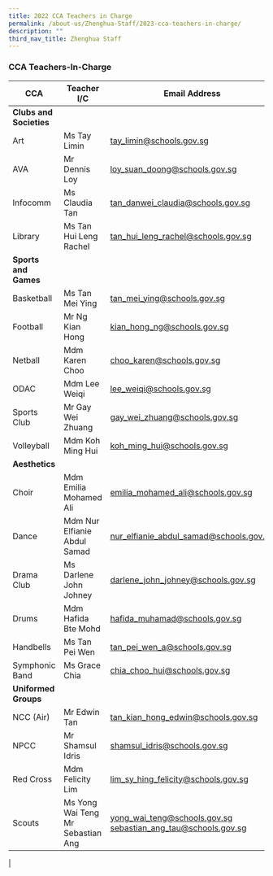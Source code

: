 ```yaml
---
title: 2022 CCA Teachers in Charge
permalink: /about-us/Zhenghua-Staff/2023-cca-teachers-in-charge/
description: ""
third_nav_title: Zhenghua Staff
---
```


### CCA Teachers-In-Charge

| CCA | Teacher I/C | Email Address |
|---|---|---|
| **Clubs and Societies** |  |  |
| Art | Ms Tay Limin | [tay_limin@schools.gov.sg](mailto:tay_limin@schools.gov.sg) |
| AVA | Mr Dennis Loy | [loy_suan_doong@schools.gov.sg](mailto:loy_suan_doong@schools.gov.sg) |
| Infocomm | Ms Claudia Tan | [tan_danwei_claudia@schools.gov.sg](mailto:tan_danwei_claudia@schools.gov.sg) |
| Library | Ms Tan Hui Leng Rachel | [tan_hui_leng_rachel@schools.gov.sg](mailto:tan_hui_leng_rachel@schools.gov.sg) |
| **Sports and Games** |  |  |
| Basketball | Ms Tan Mei Ying | [tan_mei_ying@schools.gov.sg](mailto:tan_mei_ying@schools.gov.sg) |
| Football | Mr Ng Kian Hong | [kian_hong_ng@schools.gov.sg](mailto:kian_hong_ng@schools.gov.sg) |
| Netball | Mdm Karen Choo | [choo_karen@schools.gov.sg](mailto:choo_karen@schools.gov.sg) |
| ODAC | Mdm Lee Weiqi | [lee_weiqi@schools.gov.sg](mailto:lee_weiqi@schools.gov.sg) |
| Sports Club | Mr Gay Wei Zhuang | [gay_wei_zhuang@schools.gov.sg](mailto:gay_wei_zhuang@schools.gov.sg) |
| Volleyball | Mdm Koh Ming Hui | [koh_ming_hui@schools.gov.sg](mailto:koh_ming_hui@schools.gov.sg) |
| **Aesthetics** |  |  |
| Choir | Mdm Emilia Mohamed Ali | [emilia_mohamed_ali@schools.gov.sg](mailto:emilia_mohamed_ali@schools.gov.sg) |
| Dance | Mdm Nur Elfianie Abdul Samad | [nur_elfianie_abdul_samad@schools.gov.sg](mailto:nur_elfianie_abdul_samad@schools.gov.sg) |
| Drama Club | Ms Darlene John Johney | [darlene_john_johney@schools.gov.sg](mailto:darlene_john_johney@schools.gov.sg) |
| Drums | Mdm Hafida Bte Mohd | [hafida_muhamad@schools.gov.sg](mailto:hafida_muhamad@schools.gov.sg) |
| Handbells | Ms Tan Pei Wen | [tan_pei_wen_a@schools.gov.sg](mailto:tan_pei_wen_a@schools.gov.sg) |
| Symphonic Band | Ms Grace Chia | [chia_choo_hui@schools.gov.sg](mailto:chia_choo_hui@schools.gov.sg) |
| **Uniformed Groups** |  |  |
| NCC (Air) | Mr Edwin Tan | [tan_kian_hong_edwin@schools.gov.sg](mailto:tan_kian_hong_edwin@schools.gov.sg) |
| NPCC | Mr Shamsul Idris | [shamsul_idris@schools.gov.sg](mailto:shamsul_idris@schools.gov.sg) |
| Red Cross | Mdm Felicity Lim | [lim_sy_hing_felicity@schools.gov.sg](mailto:lim_sy_hing_felicity@schools.gov.sg) |
| Scouts | Ms Yong Wai Teng <br> Mr Sebastian Ang | [yong_wai_teng@schools.gov.sg](mailto:yong_wai_teng@schools.gov.sg) <br>[sebastian_ang_tau@schools.gov.sg](mailto:sebastian_ang_tau@schools.gov.sg) 
|